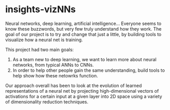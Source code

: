 # insights-vizNNs
Neural networks, deep learning, artificial intelligence... Everyone seems to know these buzzwords, but very few truly 
understand how they work. The goal of our project is to try and change that just a little, by building tools to 
visualize how a neural net is training. 

This project had two main goals: 

1. As a team new to deep learning, we want to learn more about neural networks, from typical ANNs to CNNs. 
2. In order to help other people gain the same understanding, build tools to help show how these netowrks function. 


Our approach overall has been to look at the evolution of learned representations of a neural net by projecting high-dimensional
vectors of activations for a certain input at a given layer into 2D space using a variety of dimensionality reduction techniques. 


